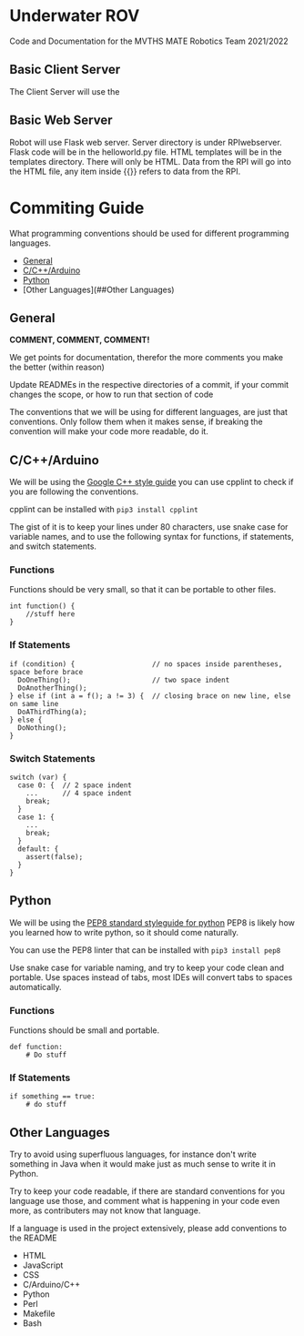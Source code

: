 #  Underwater ROV

Code and Documentation for the MVTHS MATE Robotics Team 2021/2022

## Basic Client Server 

The Client Server will use the 

## Basic Web Server

Robot will use Flask web server. Server directory is under RPIwebserver. Flask code will be in the helloworld.py file. HTML templates will be in the templates directory. There will only be HTML. Data from the RPI will go into the HTML file, any item inside {{}} refers to data from the RPI. 

# Commiting Guide

What programming conventions should be used for different programming languages.

* [General](##General)
* [C/C++/Arduino](##C/C++/Arduino)
* [Python](##Python)
* [Other Languages](##Other Languages)

## General

**COMMENT, COMMENT, COMMENT!**

We get points for documentation, therefor the more comments you make the better (within reason)

Update READMEs in the respective directories of a commit, if your commit changes the scope, or how to run that section of code

The conventions that we will be using for different languages, are just that conventions. Only follow them when it makes sense, if breaking the convention will make your code more readable, do it.

## C/C++/Arduino

We will be using the [Google C++ style guide](https://google.github.io/styleguide/cppguide.html)
you can use cpplint to check if you are following the conventions.

cpplint can be installed with
`pip3 install cpplint`

The gist of it is to keep your lines under 80 characters, use snake case for variable names, and to use the following syntax for functions, if statements, and switch statements.


### Functions

Functions should be very small, so that it can be portable to other files.

```
int function() {
    //stuff here
}
```

### If Statements
```
if (condition) {                   // no spaces inside parentheses, space before brace
  DoOneThing();                    // two space indent
  DoAnotherThing();
} else if (int a = f(); a != 3) {  // closing brace on new line, else on same line
  DoAThirdThing(a);
} else {
  DoNothing();
}   
```

### Switch Statements

```
switch (var) {
  case 0: {  // 2 space indent
    ...      // 4 space indent
    break;
  }
  case 1: {
    ...
    break;
  }
  default: {
    assert(false);
  }
}
```

## Python

We will be using the [PEP8 standard styleguide for python](https://www.python.org/dev/peps/pep-0008/)
PEP8 is likely how you learned how to write python, so it should come naturally.

You can use the PEP8 linter that can be installed with
`pip3 install pep8`

Use snake case for variable naming, and try to keep your code clean and portable.
Use spaces instead of tabs, most IDEs will convert tabs to spaces automatically. 

### Functions 

Functions should be small and portable. 

```
def function:
    # Do stuff
```

### If Statements

```
if something == true:
    # do stuff
```

## Other Languages

Try to avoid using superfluous languages, for instance don't write something in Java when it would make just as much sense to write it in Python.

Try to keep your code readable, if there are standard conventions for you language use those, and comment what is happening in your code even more, as contributers may not know that language.

If a language is used in the project extensively, please add conventions to the README

* HTML
* JavaScript
* CSS
* C/Arduino/C++
* Python
* Perl
* Makefile
* Bash

